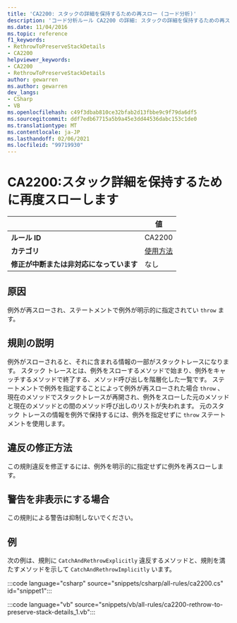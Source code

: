 ```yaml
---
title: 'CA2200: スタックの詳細を保持するための再スロー (コード分析)'
description: 'コード分析ルール CA2200 の詳細: スタックの詳細を保持するための再スロー'
ms.date: 11/04/2016
ms.topic: reference
f1_keywords:
- RethrowToPreserveStackDetails
- CA2200
helpviewer_keywords:
- CA2200
- RethrowToPreserveStackDetails
author: gewarren
ms.author: gewarren
dev_langs:
- CSharp
- VB
ms.openlocfilehash: c49f3dbab810ce32bfab2d13fbbe9c9f79da6df5
ms.sourcegitcommit: ddf7edb67715a5b9a45e3dd44536dabc153c1de0
ms.translationtype: MT
ms.contentlocale: ja-JP
ms.lasthandoff: 02/06/2021
ms.locfileid: "99719930"
---
```

# <a name="ca2200-rethrow-to-preserve-stack-details"></a>CA2200:スタック詳細を保持するために再度スローします

| | 値 |
|-|-|
| **ルール ID** |CA2200|
| **カテゴリ** |[使用方法](usage-warnings.md)|
| **修正が中断または非対応になっています** |なし|

## <a name="cause"></a>原因

例外が再スローされ、ステートメントで例外が明示的に指定されてい `throw` ます。

## <a name="rule-description"></a>規則の説明

例外がスローされると、それに含まれる情報の一部がスタックトレースになります。 スタック トレースとは、例外をスローするメソッドで始まり、例外をキャッチするメソッドで終了する、メソッド呼び出しを階層化した一覧です。 ステートメントで例外を指定することによって例外が再スローされた場合 `throw` 、現在のメソッドでスタックトレースが再開され、例外をスローした元のメソッドと現在のメソッドとの間のメソッド呼び出しのリストが失われます。 元のスタック トレースの情報を例外で保持するには、例外を指定せずに `throw` ステートメントを使用します。

## <a name="how-to-fix-violations"></a>違反の修正方法

この規則違反を修正するには、例外を明示的に指定せずに例外を再スローします。

## <a name="when-to-suppress-warnings"></a>警告を非表示にする場合

この規則による警告は抑制しないでください。

## <a name="example"></a>例

次の例は、規則に `CatchAndRethrowExplicitly` 違反するメソッドと、規則を満たすメソッドを示して `CatchAndRethrowImplicitly` います。

:::code language="csharp" source="snippets/csharp/all-rules/ca2200.cs" id="snippet1":::

:::code language="vb" source="snippets/vb/all-rules/ca2200-rethrow-to-preserve-stack-details_1.vb":::
